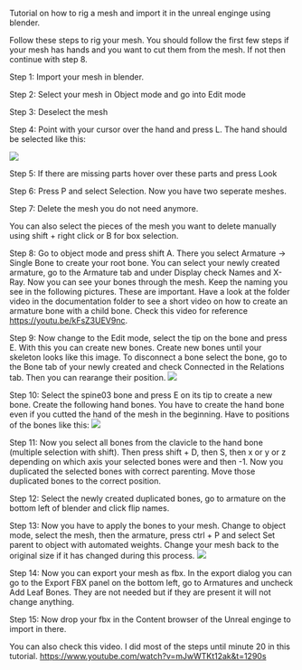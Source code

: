 Tutorial on how to rig a mesh and import it in the unreal enginge using blender.

Follow these steps to rig your mesh. You should follow the first few steps if your mesh has hands and you want to cut them from the mesh. If not then continue with step 8.

Step 1: Import your mesh in blender.

Step 2: Select your mesh in Object mode and go into Edit mode

Step 3: Deselect the mesh

Step 4: Point with your cursor over the hand and press L. The hand should be selected like this:

![](./Img/HandsSelected.png)

Step 5: If there are missing parts hover over these parts and press Look

Step 6: Press P and select Selection. Now you have two seperate meshes.

Step 7: Delete the mesh you do not need anymore.

You can also select the pieces of the mesh you want to delete manually using shift + right click or B for box selection.

Step 8: Go to object mode and press shift A. There you select Armature -> Single Bone to create your root bone. You can select your newly created armature, go to the Armature tab and under Display check Names and X-Ray. Now you can see your bones through the mesh. Keep the naming you see in the following pictures. These are important.
Have a look at the folder video in the documentation folder to see a short video on how to create an armature bone with a child bone. Check this video for reference https://youtu.be/kFsZ3UEV9nc.

Step 9: Now change to the Edit mode, select the tip on the bone and press E. With this you can create new bones. Create new bones until your skeleton looks like this image. To disconnect a bone select the bone, go to the Bone tab of your newly created and check Connected in the Relations tab. Then you can rearange their position.
![](./Img/FirstStep.png)

Step 10: Select the spine03 bone and press E on its tip to create a new bone. Create the following hand bones. You have to create the hand bone even if you cutted the hand of the mesh in the beginning. Have to positions of the bones like this:
![](./Img/SecondStep.png)

Step 11: Now you select all bones from the clavicle to the hand bone (multiple selection with shift). Then press shift + D, then S, then x or y or z depending on which axis your selected bones were and then -1. Now you duplicated the selected bones with correct parenting. Move those duplicated bones to the correct position.

Step 12: Select the newly created duplicated bones, go to armature on the bottom left of blender and click flip names.

Step 13: Now you have to apply the bones to your mesh. Change to object mode, select the mesh, then the armature, press ctrl + P and select Set parent to object with automated weights. Change your mesh back to the original size if it has changed during this process.
![](./Img/ThirdStep.png)

Step 14: Now you can export your mesh as fbx. In the export dialog you can go to the Export FBX panel on the bottom left, go to Armatures and uncheck Add Leaf Bones. They are not needed but if they are present it will not change anything.

Step 15: Now drop your fbx in the Content browser of the Unreal enginge to import in there.

You can also check this video. I did most of the steps until minute 20 in this tutorial.
https://www.youtube.com/watch?v=mJwWTKt12ak&t=1290s